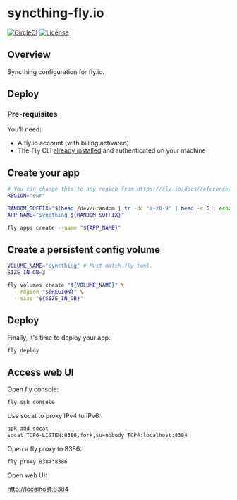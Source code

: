 # syncthing-fly.io

[![CircleCI](https://circleci.com/gh/mtlynch/syncthing-fly.io.svg?style=svg)](https://circleci.com/gh/mtlynch/syncthing-fly.io)
[![License](http://img.shields.io/:license-mit-blue.svg?style=flat-square)](LICENSE)

## Overview

Syncthing configuration for fly.io.

## Deploy

### Pre-requisites

You'll need:

- A fly.io account (with billing activated)
- The `fly` CLI [already installed](https://fly.io/docs/getting-started/installing-flyctl/) and authenticated on your machine

## Create your app

```bash
# You can change this to any region from https://fly.io/docs/reference/regions/
REGION="ewr"

RANDOM_SUFFIX="$(head /dev/urandom | tr -dc 'a-z0-9' | head -c 6 ; echo '')"
APP_NAME="syncthing-${RANDOM_SUFFIX}"

fly apps create --name "${APP_NAME}"
```

## Create a persistent config volume

```bash
VOLUME_NAME="syncthing" # Must match fly.toml.
SIZE_IN_GB=3

fly volumes create "${VOLUME_NAME}" \
  --region "${REGION}" \
  --size "${SIZE_IN_GB}"
```

## Deploy

Finally, it's time to deploy your app.

```bash
fly deploy
```

## Access web UI

Open fly console:

```bash
fly ssh console
```

Use socat to proxy IPv4 to IPv6:

```bash
apk add socat
socat TCP6-LISTEN:8386,fork,su=nobody TCP4:localhost:8384
```

Open a fly proxy to 8386:

```bash
fly proxy 8384:8386
```

Open web UI:

<http://localhost:8384>
